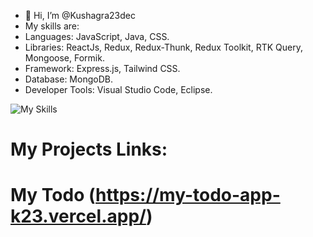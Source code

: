 - 👋 Hi, I’m @Kushagra23dec
- My skills are:
- Languages: JavaScript, Java, CSS.
- Libraries: ReactJs, Redux, Redux-Thunk, Redux Toolkit, RTK Query, Mongoose,
Formik.
- Framework: Express.js, Tailwind CSS.
- Database: MongoDB.
- Developer Tools: Visual Studio Code, Eclipse.

 
![My Skills](https://skillicons.dev/icons?i=js,java,css,react,redux,mongodb,express,tailwind,vscode)


# My Projects Links:
# My Todo (https://my-todo-app-k23.vercel.app/)



<!---
Kushagra23dec/Kushagra23dec is a ✨ special ✨ repository because its `README.md` (this file) appears on your GitHub profile.
You can click the Preview link to take a look at your changes.
--->
